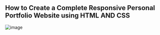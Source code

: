 ## How to Create a Complete Responsive Personal Portfolio Website using HTML AND CSS
![image](https://github.com/baliramyadav/Personal-Portfolio-Website/assets/80908177/b8c3eecb-75bb-4dbf-ad47-6d86c6ae0e2e)
